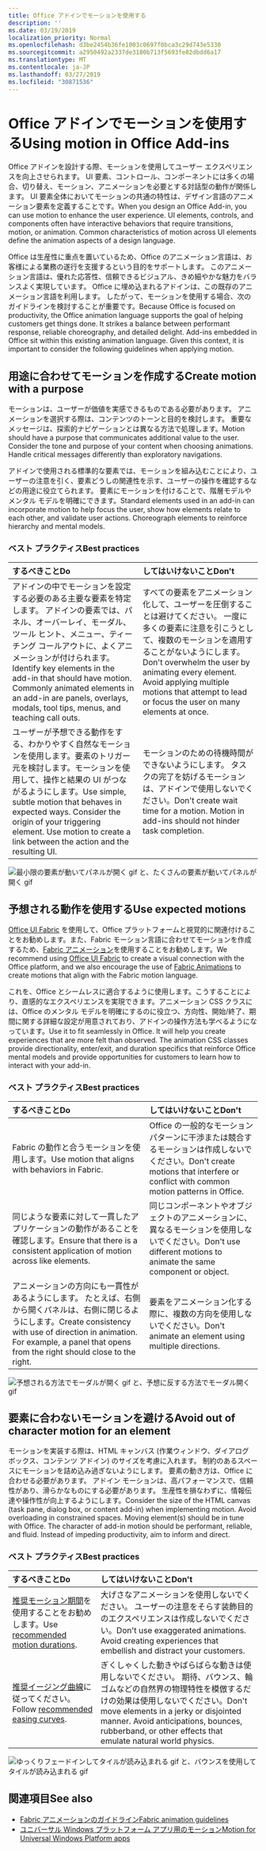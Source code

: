 ```yaml
---
title: Office アドインでモーションを使用する
description: ''
ms.date: 03/19/2019
localization_priority: Normal
ms.openlocfilehash: d3be2454b36fe1003c0697f0bca3c29d743e5330
ms.sourcegitcommit: a2950492a2337de3180b713f5693fe82dbdd6a17
ms.translationtype: MT
ms.contentlocale: ja-JP
ms.lasthandoff: 03/27/2019
ms.locfileid: "30871536"
---
```

# <a name="using-motion-in-office-add-ins"></a><span data-ttu-id="bfbd6-102">Office アドインでモーションを使用する</span><span class="sxs-lookup"><span data-stu-id="bfbd6-102">Using motion in Office Add-ins</span></span>

<span data-ttu-id="bfbd6-p101">Office アドインを設計する際、モーションを使用してユーザー エクスペリエンスを向上させられます。 UI 要素、コントロール、コンポーネントには多くの場合、切り替え、モーション、アニメーションを必要とする対話型の動作が関係します。 UI 要素全体においてモーションの共通の特性は、デザイン言語のアニメーション要素を定義することです。</span><span class="sxs-lookup"><span data-stu-id="bfbd6-p101">When you design an Office Add-in, you can use motion to enhance the user experience. UI elements, controls, and components often have interactive behaviors that require transitions, motion, or animation. Common characteristics of motion across UI elements define the animation aspects of a design language.</span></span> 

<span data-ttu-id="bfbd6-p102">Office は生産性に重点を置いているため、Office のアニメーション言語は、お客様による業務の遂行を支援するという目的をサポートします。 このアニメーション言語は、優れた応答性、信頼できるビジュアル、きめ細やかな魅力をバランスよく実現しています。 Office に埋め込まれるアドインは、この既存のアニメーション言語を利用します。 したがって、モーションを使用する場合、次のガイドラインを検討することが重要です。</span><span class="sxs-lookup"><span data-stu-id="bfbd6-p102">Because Office is focused on productivity, the Office animation language supports the goal of helping customers get things done. It strikes a balance between performant response, reliable choreography, and detailed delight. Add-ins embedded in Office sit within this existing animation language. Given this context, it is important to consider the following guidelines when applying motion.</span></span> 


## <a name="create-motion-with-a-purpose"></a><span data-ttu-id="bfbd6-110">用途に合わせてモーションを作成する</span><span class="sxs-lookup"><span data-stu-id="bfbd6-110">Create motion with a purpose</span></span>

<span data-ttu-id="bfbd6-p103">モーションは、ユーザーが価値を実感できるものである必要があります。 アニメーションを選択する際は、コンテンツのトーンと目的を検討します。 重要なメッセージは、探索的ナビゲーションとは異なる方法で処理します。</span><span class="sxs-lookup"><span data-stu-id="bfbd6-p103">Motion should have a purpose that communicates additional value to the user. Consider the tone and purpose of your content when choosing animations. Handle critical messages differently than exploratory navigations.</span></span>

<span data-ttu-id="bfbd6-p104">アドインで使用される標準的な要素では、モーションを組み込むことにより、ユーザーの注意を引く、要素どうしの関連性を示す、ユーザーの操作を確認するなどの用途に役立てられます。 要素にモーションを付けることで、階層モデルやメンタル モデルを明確にできます。</span><span class="sxs-lookup"><span data-stu-id="bfbd6-p104">Standard elements used in an add-in can incorporate motion to help focus the user, show how elements relate to each other, and validate user actions. Choreograph elements to reinforce hierarchy and mental models.</span></span>

### <a name="best-practices"></a><span data-ttu-id="bfbd6-116">ベスト プラクティス</span><span class="sxs-lookup"><span data-stu-id="bfbd6-116">Best practices</span></span>

|<span data-ttu-id="bfbd6-117">するべきこと</span><span class="sxs-lookup"><span data-stu-id="bfbd6-117">Do</span></span>|<span data-ttu-id="bfbd6-118">してはいけないこと</span><span class="sxs-lookup"><span data-stu-id="bfbd6-118">Don't</span></span>|
|:-----|:-----|
|<span data-ttu-id="bfbd6-p105">アドインの中でモーションを設定する必要のある主要な要素を特定します。 アドインの要素では、パネル、オーバーレイ、モーダル、ツール ヒント、メニュー、ティーチング コールアウトに、よくアニメーションが付けられます。</span><span class="sxs-lookup"><span data-stu-id="bfbd6-p105">Identify key elements in the add-in that should have motion. Commonly animated elements in an add-in are panels, overlays, modals, tool tips, menus, and teaching call outs.</span></span>| <span data-ttu-id="bfbd6-p106">すべての要素をアニメーション化して、ユーザーを圧倒することは避けてください。 一度に多くの要素に注意を引こうとして、複数のモーションを適用することがないようにします。</span><span class="sxs-lookup"><span data-stu-id="bfbd6-p106">Don't overwhelm the user by animating every element. Avoid applying multiple motions that attempt to lead or focus the user on many elements at once.</span></span> |
|<span data-ttu-id="bfbd6-p107">ユーザーが予想できる動作をする、わかりやすく自然なモーションを使用します。要素のトリガー元を検討します。モーションを使用して、操作と結果の UI がつながるようにします。</span><span class="sxs-lookup"><span data-stu-id="bfbd6-p107">Use simple, subtle motion that behaves in expected ways. Consider the origin of your triggering element. Use motion to create a link between the action and the resulting UI.</span></span> | <span data-ttu-id="bfbd6-p108">モーションのための待機時間ができないようにします。 タスクの完了を妨げるモーションは、アドインで使用しないでください。</span><span class="sxs-lookup"><span data-stu-id="bfbd6-p108">Don't create wait time for a motion. Motion in add-ins should not hinder task completion.</span></span>|

![最小限の要素が動いてパネルが開く gif と、たくさんの要素が動いてパネルが開く gif](../images/add-in-motion-purpose.gif)

## <a name="use-expected-motions"></a><span data-ttu-id="bfbd6-129">予想される動作を使用する</span><span class="sxs-lookup"><span data-stu-id="bfbd6-129">Use expected motions</span></span>

<span data-ttu-id="bfbd6-130">[Office UI Fabric](https://developer.microsoft.com/fabric) を使用して、Office プラットフォームと視覚的に関連付けることをお勧めします。また、Fabric モーション言語に合わせてモーションを作成するため、[Fabric アニメーション](https://developer.microsoft.com/fabric#/styles/animations)を使用することをお勧めします。</span><span class="sxs-lookup"><span data-stu-id="bfbd6-130">We recommend using [Office UI Fabric](https://developer.microsoft.com/fabric) to create a visual connection with the Office platform, and we also encourage the use of [Fabric Animations](https://developer.microsoft.com/fabric#/styles/animations) to create motions that align with the Fabric motion language.</span></span> 

<span data-ttu-id="bfbd6-p109">これを、Office とシームレスに適合するように使用します。こうすることにより、直感的なエクスペリエンスを実現できます。アニメーション CSS クラスには、Office のメンタル モデルを明確にするのに役立つ、方向性、開始/終了、期間に関する詳細な設定が用意されており、アドインの操作方法も学べるようになっています。</span><span class="sxs-lookup"><span data-stu-id="bfbd6-p109">Use it to fit seamlessly in Office. It will help you create experiences that are more felt than observed. The animation CSS classes provide directionality, enter/exit, and duration specifics that reinforce Office mental models and provide opportunities for customers to learn how to interact with your add-in.</span></span>

### <a name="best-practices"></a><span data-ttu-id="bfbd6-134">ベスト プラクティス</span><span class="sxs-lookup"><span data-stu-id="bfbd6-134">Best practices</span></span>

|<span data-ttu-id="bfbd6-135">するべきこと</span><span class="sxs-lookup"><span data-stu-id="bfbd6-135">Do</span></span>|<span data-ttu-id="bfbd6-136">してはいけないこと</span><span class="sxs-lookup"><span data-stu-id="bfbd6-136">Don't</span></span>|
|:-----|:-----|
|<span data-ttu-id="bfbd6-137">Fabric の動作と合うモーションを使用します。</span><span class="sxs-lookup"><span data-stu-id="bfbd6-137">Use motion that aligns with behaviors in Fabric.</span></span>| <span data-ttu-id="bfbd6-138">Office の一般的なモーション パターンに干渉または競合するモーションは作成しないでください。</span><span class="sxs-lookup"><span data-stu-id="bfbd6-138">Don't create motions that interfere or conflict with common motion patterns in Office.</span></span>
|<span data-ttu-id="bfbd6-139">同じような要素に対して一貫したアプリケーションの動作があることを確認します。</span><span class="sxs-lookup"><span data-stu-id="bfbd6-139">Ensure that there is a consistent application of motion across like elements.</span></span>| <span data-ttu-id="bfbd6-140">同じコンポーネントやオブジェクトのアニメーションに、異なるモーションを使用しないでください。</span><span class="sxs-lookup"><span data-stu-id="bfbd6-140">Don't use different motions to animate the same component or object.</span></span>|
|<span data-ttu-id="bfbd6-p110">アニメーションの方向にも一貫性があるようにします。 たとえば、右側から開くパネルは、右側に閉じるようにします。</span><span class="sxs-lookup"><span data-stu-id="bfbd6-p110">Create consistency with use of direction in animation. For example, a panel that opens from the right should close to the right.</span></span>|<span data-ttu-id="bfbd6-143">要素をアニメーション化する際に、複数の方向を使用しないでください。</span><span class="sxs-lookup"><span data-stu-id="bfbd6-143">Don't animate an element using multiple directions.</span></span>

![予想される方法でモーダルが開く gif と、予想に反する方法でモーダル開く gif](../images/add-in-motion-expected.gif)

## <a name="avoid-out-of-character-motion-for-an-element"></a><span data-ttu-id="bfbd6-145">要素に合わないモーションを避ける</span><span class="sxs-lookup"><span data-stu-id="bfbd6-145">Avoid out of character motion for an element</span></span>

<span data-ttu-id="bfbd6-p111">モーションを実装する際は、HTML キャンバス (作業ウィンドウ、ダイアログ ボックス、コンテンツ アドイン) のサイズを考慮に入れます。 制約のあるスペースにモーションを詰め込み過ぎないようにします。 要素の動き方は、Office に合わせる必要があります。 アドイン モーションは、高パフォーマンスで、信頼性があり、滑らかなものにする必要があります。 生産性を損なわずに、情報伝達や操作性が向上するようにします。</span><span class="sxs-lookup"><span data-stu-id="bfbd6-p111">Consider the size of the HTML canvas (task pane, dialog box, or content add-in) when implementing motion. Avoid overloading in constrained spaces. Moving element(s) should be in tune with Office. The character of add-in motion should be performant, reliable, and fluid. Instead of impeding productivity, aim to inform and direct.</span></span>

### <a name="best-practices"></a><span data-ttu-id="bfbd6-151">ベスト プラクティス</span><span class="sxs-lookup"><span data-stu-id="bfbd6-151">Best practices</span></span>

|<span data-ttu-id="bfbd6-152">するべきこと</span><span class="sxs-lookup"><span data-stu-id="bfbd6-152">Do</span></span>|<span data-ttu-id="bfbd6-153">してはいけないこと</span><span class="sxs-lookup"><span data-stu-id="bfbd6-153">Don't</span></span>|
|:-----|:-----|
| <span data-ttu-id="bfbd6-154">[推奨モーション期間](https://developer.microsoft.com/fabric#/styles/animations)を使用することをお勧めします。</span><span class="sxs-lookup"><span data-stu-id="bfbd6-154">Use [recommended motion durations](https://developer.microsoft.com/fabric#/styles/animations).</span></span> | <span data-ttu-id="bfbd6-p112">大げさなアニメーションを使用しないでください。 ユーザーの注意をそらす装飾目的のエクスペリエンスは作成しないでください。</span><span class="sxs-lookup"><span data-stu-id="bfbd6-p112">Don't use exaggerated animations. Avoid creating experiences that embellish and distract your customers.</span></span>
| <span data-ttu-id="bfbd6-157">[推奨イージング曲線](/windows/uwp/design/motion/timing-and-easing#easing-in-fluent-motion)に従ってください。</span><span class="sxs-lookup"><span data-stu-id="bfbd6-157">Follow [recommended easing curves](/windows/uwp/design/motion/timing-and-easing#easing-in-fluent-motion).</span></span>  |<span data-ttu-id="bfbd6-p113">ぎくしゃくした動きやばらばらな動きは使用しないでください。 期待、バウンス、輪ゴムなどの自然界の物理特性を模倣するだけの効果は使用しないでください。</span><span class="sxs-lookup"><span data-stu-id="bfbd6-p113">Don't move elements in a jerky or disjointed manner. Avoid anticipations, bounces, rubberband, or other effects that emulate natural world physics.</span></span>|

![ゆっくりフェードインしてタイルが読み込まれる gif と、バウンスを使用してタイルが読み込まれる gif](../images/add-in-motion-character.gif)

## <a name="see-also"></a><span data-ttu-id="bfbd6-161">関連項目</span><span class="sxs-lookup"><span data-stu-id="bfbd6-161">See also</span></span>

* [<span data-ttu-id="bfbd6-162">Fabric アニメーションのガイドライン</span><span class="sxs-lookup"><span data-stu-id="bfbd6-162">Fabric animation guidelines</span></span>](https://developer.microsoft.com/fabric#/styles/animations)
* [<span data-ttu-id="bfbd6-163">ユニバーサル Windows プラットフォーム アプリ用のモーション</span><span class="sxs-lookup"><span data-stu-id="bfbd6-163">Motion for Universal Windows Platform apps</span></span>](/windows/uwp/design/motion)
